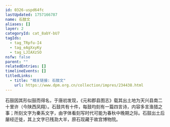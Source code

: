 ```yaml
---
id: 0326-uspd64fc
lastUpdated: 1757166787
name: 石鼓文
aliases: []
layer: 2
categoryId: cat_8abY-bU7
tagIds:
  - tag_TRpfu-I4
  - tag_eAgXxyKy
  - tag_LJIAXzSO
nsfw: false
parent: ""
relatedEntries: []
timelineEvents: []
titledLinks:
  - title: "相关链接: 石鼓文"
    url: https://www.dpm.org.cn/collection/impres/234438.html
---
```


石鼓因其形似鼓而得名，于唐初发现，《元和郡县图志》载其出土地为天兴县南二十里许（今陕西凤翔）。石鼓共有十件，每鼓均刻有一篇四言诗，内容多言渔猎之事；所刻文字为秦系文字，由字体看刻写时代可能为春秋中晚期之际。石鼓出土后屡经迁徙，其上文字已残泐大半，原石现藏于故宫博物院。